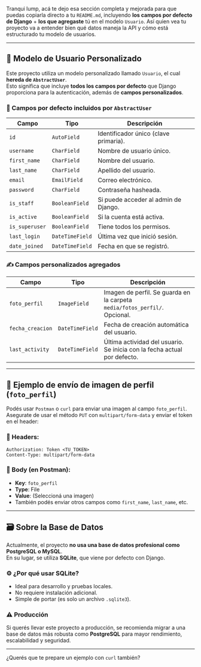 Tranqui lump, acá te dejo esa sección completa y mejorada para que puedas copiarla directo a tu `README.md`, incluyendo **los campos por defecto de Django** + **los que agregaste** tú en el modelo `Usuario`. Así quien vea tu proyecto va a entender bien qué datos maneja la API y cómo está estructurado tu modelo de usuarios.

---

## 🧱 Modelo de Usuario Personalizado

Este proyecto utiliza un modelo personalizado llamado `Usuario`, el cual **hereda de `AbstractUser`**.  
Esto significa que incluye **todos los campos por defecto** que Django proporciona para la autenticación, además de **campos personalizados**.

### 🧩 Campos por defecto incluidos por `AbstractUser`

| Campo             | Tipo              | Descripción                                  |
|------------------|-------------------|----------------------------------------------|
| `id`             | `AutoField`       | Identificador único (clave primaria).        |
| `username`       | `CharField`       | Nombre de usuario único.                     |
| `first_name`     | `CharField`       | Nombre del usuario.                          |
| `last_name`      | `CharField`       | Apellido del usuario.                        |
| `email`          | `EmailField`      | Correo electrónico.                          |
| `password`       | `CharField`       | Contraseña hasheada.                         |
| `is_staff`       | `BooleanField`    | Si puede acceder al admin de Django.         |
| `is_active`      | `BooleanField`    | Si la cuenta está activa.                    |
| `is_superuser`   | `BooleanField`    | Tiene todos los permisos.                    |
| `last_login`     | `DateTimeField`   | Última vez que inició sesión.                |
| `date_joined`    | `DateTimeField`   | Fecha en que se registró.                    |

### ✍️ Campos personalizados agregados

| Campo             | Tipo              | Descripción                                                                 |
|------------------|-------------------|-----------------------------------------------------------------------------|
| `foto_perfil`    | `ImageField`      | Imagen de perfil. Se guarda en la carpeta `media/fotos_perfil/`. Opcional. |
| `fecha_creacion` | `DateTimeField`   | Fecha de creación automática del usuario.                                   |
| `last_activity`  | `DateTimeField`   | Última actividad del usuario. Se inicia con la fecha actual por defecto.    |

---

## 🧪 Ejemplo de envío de imagen de perfil (`foto_perfil`)

Podés usar `Postman` o `curl` para enviar una imagen al campo `foto_perfil`. Asegurate de usar el método `PUT` con `multipart/form-data` y enviar el token en el header:

### 🔧 Headers:
```
Authorization: Token <TU_TOKEN>
Content-Type: multipart/form-data
```

### 🔧 Body (en Postman):
- **Key**: `foto_perfil`
- **Type**: File
- **Value**: (Seleccioná una imagen)
- También podés enviar otros campos como `first_name`, `last_name`, etc.

---

## 🗃️ Sobre la Base de Datos

Actualmente, el proyecto **no usa una base de datos profesional como PostgreSQL o MySQL**.  
En su lugar, se utiliza **SQLite**, que viene por defecto con Django.

### ⚙️ ¿Por qué usar SQLite?

- Ideal para desarrollo y pruebas locales.
- No requiere instalación adicional.
- Simple de portar (es solo un archivo `.sqlite3`).

### ⚠️ Producción

Si querés llevar este proyecto a producción, se recomienda migrar a una base de datos más robusta como **PostgreSQL** para mayor rendimiento, escalabilidad y seguridad.

---

¿Querés que te prepare un ejemplo con `curl` también?